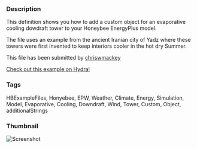 ### Description 
This definition shows you how to add a custom object for an evaporative cooling dowdraft tower to your Honeybee EnergyPlus model.
The file uses an example from the ancient Iranian city of Yadz where these towers were first invented to keep interiors cooler in the hot dry Summer.

This file has been submitted by [chriswmackey](https://github.com/chriswmackey)

[Check out this example on Hydra!](http://hydrashare.github.io/hydra/viewer?owner=chriswmackey&fork=hydra_2&id=Evaporative_Cooling_Tower)
### Tags 
HBExampleFiles, Honyebee, EPW, Weather, Climate, Energy, Simulation, Model, Evaporative, Cooling, Downdraft, Wind, Tower, Custom, Object, additionalStrings
### Thumbnail 
![Screenshot](https://raw.githubusercontent.com/chriswmackey/hydra/master/Evaporative_Cooling_Tower/thumbnail.png)
